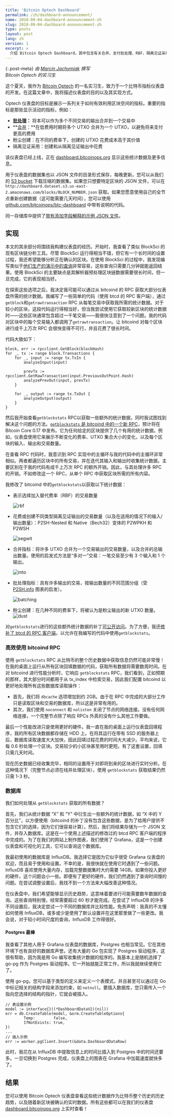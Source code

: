 ```yaml
---
title: 'Bitcoin Optech Dashboard'
permalink: /zh/dashboard-announcement/
name: 2018-09-04-dashboard-announcement-zh
slug: 2018-09-04-dashboard-announcement-zh
type: posts
layout: post
lang: zh
version: 1
excerpt: >
  介绍 Bitcoin Optech Dashboard，其中包含有关合并、支付批处理、RBF，隔离见证采用等实时更新的统计数据。
---
```


{:.post-meta}
*由 [Marcin Jachymiak](https://github.com/marcinja) 撰写<br>Bitcoin Optech 的实习生*

这个夏天，我作为 [Bitcoin Optech](/) 的一名实习生，致力于一个比特币指标仪表盘的开发。在这篇文章中，我将描述仪表盘的目的以及其实现方式。

Optech 仪表盘的目标是展示一系列关于如何有效利用区块空间的指标。重要的指标是那些显示活动的指标，例如：
 - **<!--batching-->[批处理](https://en.bitcoin.it/wiki/Techniques_to_reduce_transaction_fees#Payment_batching)：** 将本可以作为多个不同交易的输出合并到一个交易中
 - **<!--consolidations-->[合并](https://en.bitcoin.it/wiki/Techniques_to_reduce_transaction_fees#Consolidation)：**在低费用时期将多个 UTXO 合并为一个 UTXO，以避免将来支付更高的费用
 - 粉尘创建：在不同的费率下，创建的 UTXO 花费成本高于其价值
 - 隔离见证采用：创建和从隔离见证输出中花费

该仪表盘已经上线，正在 [dashboard.bitcoinops.org](https://dashboard.bitcoinops.org) 显示这些统计数据及更多信息。

用于仪表盘的数据集也以 JSON 文件的目录形式保存，每晚更新。您可以从我们的 [S3 bucket](http://dashboard.dataset.s3.us-east-2.amazonaws.com/backups/bitcoinops-dataset.tar.gz) 下载压缩的数据集。如果您只想要特定区块的 JSON 文件，可以在 `http://dashboard.dataset.s3.us-east-2.amazonaws.com/blocks/BLOCK_NUMBER.json` 获取。如果您愿意使用自己的全节点重新创建数据（这可能需要几天时间），您可以使用 [github.com/bitcoinops/btc-dashboard](https://github.com/bitcoinops/btc-dashboard) 中带有说明的代码。

同一存储库中提供了[带有添加字段解释的示例 JSON 文件](https://github.com/bitcoinops/btc-dashboard/blob/master/STATS_TRACKED.md)。

## 实现
本文的其余部分将围绕我构建仪表盘的经历。开始时，我查看了类似 BlockSci 的现有区块链分析工具。尽管 BlockSci 运行得相当不错，但它有一个长时间的设置过程，我还希望能够分析正在确认的区块。在使用 BlockSci 的过程中，我发现编写类似于[他们生产的演示中的查询](https://citp.github.io/BlockSci/demo.html)非常容易，这些查询只需要几分钟就能返回结果。使用 BlockSci 的主要缺点是其解析器预处理区块链数据需要很长时间，但一旦完成，它的表现相当好。

在探索这些选项之后，我决定我可能可以通过从 bitcoind 的 RPC 获取大部分仪表盘所需的统计数据。我编写了一些简单的代码（使用 btcd 的 RPC 客户端），通过`getblock`和`getrawtransaction` RPC 从每笔交易中获取我所需的统计数据。对于较小的区块，这段代码运行得相当好，但当我尝试使用它获取较新区块的统计数据时——这些区块通常包含超过一千笔交易——我很快注意到了一个问题。我的代码对区块中的每个交易输入都调用了`getrawtransaction`。让 bitcoind 对每个区块进行成千上万次 RPC 会很快变得不可行，并且花费了很长时间。

代码大致如下：
```
block, err := rpcclient.GetBlock(blockHash)
for _, tx := range block.Transactions {
    for _, input := range tx.TxIn {
        analyzeInput(input)

        prevTx := rpcclient.GetRawTransaction(input.PreviousOutPoint.Hash)
        analyzePrevOut(input, prevTx)
    }

    for _, output := range tx.TxOut {
        analyzeOutput(output)
    }
}
```

然后我开始查看`getblockstats` RPC以获取一些额外的统计数据，同时我试图找到解决这个问题的方法。[`getblockstats` 是 bitcoind 中的一个新 RPC](https://github.com/bitcoin/bitcoin/pull/10757)，预计将在 Bitcoin Core 0.17 中发布。它为任何给定的区块提供了几个有用的统计数据。例如，仪表盘使用它来展示不断变化的费率、UTXO 集合大小的变化，以及每个区块的输入、输出和交易数量。

在查看 RPC 代码时，我意识到 RPC 实现中的主循环与我的代码中的主循环非常相似。两者都遍历区块中的所有交易，并在迭代其输入和输出时收集统计数据。主要区别在于我的代码有成千上万次 RPC 的额外开销。因此，与其处理许多 RPC 的开销，不如修改这一个 RPC，从单个 RPC 中获取区块所需的所有内容。

我修改了 bitcoind 中的`getblockstats`以获取以下统计数据：
- 表示选择加入替代费率（RBF）的交易数量

    ![rbf](/img/posts/dashboard-announcement/rbf-graph.png)

- 花费或创建不同类型隔离见证输出的交易数量（以及在适用的情况下的输入/输出数量）：P2SH-Nested 和 Native（Bech32）变体的 P2WPKH 和 P2WSH

    ![segwit](/img/posts/dashboard-announcement/segwit-example-graph.png)

- 合并指标：将许多 UTXO 合并为一个交易输出的交易数量，以及合并的总输出数量。使用的启发式方法是“多对一”交易：一笔交易至少有 3 个输入和 1 个输出。

    ![mto](/img/posts/dashboard-announcement/mto-consolidations.png)

- 批处理指标：具有许多输出的交易，按输出数量的不同范围分组（受 [P2SH.info](https://p2sh.info/dashboard/db/batching?orgId=1) 图表的启发）。

    ![batching](/img/posts/dashboard-announcement/batching.png)

- 粉尘创建：在几种不同的费率下，将被认为是粉尘输出的新 UTXO 数量。
    ![dust](/img/posts/dashboard-announcement/dust.png)

对`getblockstats`进行的这些额外统计数据的补丁[可公开访问](https:///github.com/bitcoinops/bitcoin/tree/expand-getblockstats)。为了方便，我还[修补了 btcd 的 RPC 客户端](https://github.com/bitcoinops/btcd/tree/dashboard-rpc)，以允许在我编写的代码中使用`getblockstats`。

### 高效使用 bitcoind RPC
使用 `getblockstats` RPC 从比特币的整个历史数据中获取信息仍然可能非常慢！在我的桌面上运行从所有区块回填数据的代码，获取所有数据将需要数周时间。在对 bitcoind 进行性能分析时，它响应 `getblockstats` RPC，我们看到，正如预期的那样，其大部分时间都用于从 tx_index 中检索交易，因此我们配置 bitcoind 以更好地处理所有这些数据库读取操作：

- 首先，我们将 `dbcache` 选项增加到约 2GB。由于在 RPC 中完成的大部分工作只是读取区块和交易的数据库，所以这是非常有用的。
- 其次，我们使用 `noconnect` 和 `nolisten` 关闭了节点的网络连接。没有任何网络连接，一个完整节点除了响应 RPCs 外真的没有什么其他工作要做。

最后一个性能改进只是使用更好的硬件。我一直在我的桌面上运行仪表盘回填程序，我的所有区块数据都存储在 HDD 上。在将其运行在带有 SSD 的服务器上后，数据库读取速度大大加快，因此回填过程花费的时间大大减少。平均来说，它每 0.6 秒处理一个区块。交易较少的小区块甚至用时更短。有了这套设置，回填只需几天时间。

现在历史数据已经收集完毕，相同的设置用于对即将到来的区块进行实时分析。在这种情况下（完整节点必须在线并处理区块），使用 `getblockstats` 获取结果仍然只需 1-3 秒。

### 数据库
我们如何处理从 `getblockstats` 获取的所有数据？

首先，我们从统计数据 “X” 和 “Y” 中衍生出一些额外的统计数据，如 “X 中的 Y 百分比”，以方便使用（bitcoind 的补丁没有包含这些数据，是为了给用户提供不包含它们的选择，因为它们很容易计算）。然后，我们将结果存储为一个 JSON 文件，并存入数据库。这是在一个使用上述描述的修改过的 btcd RPC 客户端的程序中完成的。为了在我们的网站上制作图表，我们使用了 Grafana，这是一个创建仪表盘和可视化的工具，它可以查询这个数据库。

我最初使用的数据库是 InfluxDB。我选择它是因为它似乎很受 Grafana 仪表盘的欢迎，而且易于使用和设置。不幸的是，我很快就在使用它时遇到了一些问题。InfluxDB 喜欢使用大量内存，加载完整数据集时大约需要 14GB。如果你投入更好的硬件，这个问题会小一些。即便有了更好的硬件，我们仍然遇到了查询时间慢的问题。在尝试调整设置后，我找不到一个方法来大幅改善这种情况。

在仪表盘中，我们希望能够显示历史趋势，这意味着要进行可能需要数年数据的查询。这些查询特别慢，经常需要超过 60 秒才能完成。在尝试了 InfluxDB 的许多不同设置后，我决定尝试一个不同的数据库并比较性能。免责声明：我真的不太懂如何使用 InfluxDB，或多或少是使用了默认设置并在这里那里做了一些更改。我会说，对于较小时间尺度的查询，InfluxDB 工作得很好。

#### Postgres 最棒
我查看了其他人用于 Grafana 仪表盘的数据库，Postgres 也相当常见。它在其他环境下也有良好的数据库声誉。还有大量的 Go 包实现了 Postgres 驱动程序，这很有帮助，因为我是用 Go 编写收集统计数据的程序的。我基本上是随机选择了 go-pg 作为 Postgres 驱动程序。它一开始就能正常工作，所以我就继续使用它了。

使用 go-pg，您可以基于类型的定义来定义一个表模式，并且甚至可以通过在 Go 中标记相关的结构字段来添加约束，如 `notnull`。要插入数据库，您只需传入一个指向您选择的结构的指针，它就会被插入。

```
// 表设置示例
model := interface{}((*DashboardDataV2)(nil))
err = db.CreateTable(model, &orm.CreateTableOptions{
        Temp:        false,
        IfNotExists: true,
})
...
// 插入示例
err := worker.pgClient.Insert(&data.DashboardDataRow)
```

此时，我花在从 InfluxDB 中提取信息上的时间比插入到 Postgres 中的时间还要多。一旦切换到 Postgres 完成，仪表盘上的图表在 Grafana 中加载速度就快多了。

## 结果
您可以使用 Bitcoin Optech 仪表盘查看这些统计数据作为比特币整个历史的历史趋势，以及随着新区块被确认的实时数据。所有这些都可以在我们的仪表盘 [dashboard.bitcoinops.org](https://dashboard.bitcoinops.org) 上实时查看！